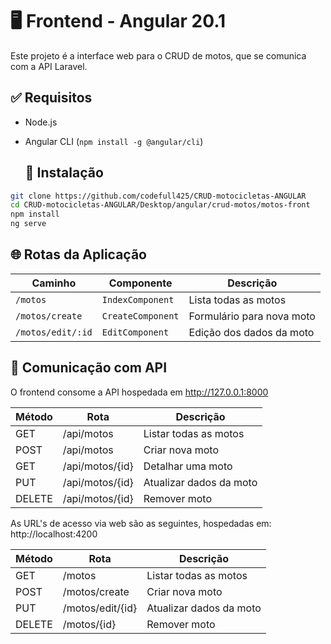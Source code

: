 # 🖥️ Frontend - Angular 20.1

Este projeto é a interface web para o CRUD de motos, que se comunica com a API Laravel.

## ✅ Requisitos

- Node.js
- Angular CLI (`npm install -g @angular/cli`)

  ## 🔧 Instalação

```bash
git clone https://github.com/codefull425/CRUD-motocicletas-ANGULAR
cd CRUD-motocicletas-ANGULAR/Desktop/angular/crud-motos/motos-front
npm install
ng serve
```


## 🌐 Rotas da Aplicação

| Caminho        | Componente          | Descrição                     |
|----------------|---------------------|-------------------------------|
| `/motos`       | `IndexComponent`    | Lista todas as motos          |
| `/motos/create`| `CreateComponent`   | Formulário para nova moto     |
| `/motos/edit/:id`| `EditComponent`   | Edição dos dados da moto      |

## 🔗 Comunicação com API

O frontend consome a API hospedada em http://127.0.0.1:8000

| Método | Rota              | Descrição                 |
|--------|-------------------|---------------------------|
| GET    | /api/motos        | Listar todas as motos     |
| POST   | /api/motos        | Criar nova moto           |
| GET    | /api/motos/{id}   | Detalhar uma moto         |
| PUT    | /api/motos/{id}   | Atualizar dados da moto   |
| DELETE | /api/motos/{id}   | Remover moto              |

As URL's de acesso via web são as seguintes, hospedadas em: http://localhost:4200

| Método | Rota              | Descrição                 |
|--------|-------------------|---------------------------|
| GET    | /motos            | Listar todas as motos     |
| POST   | /motos/create     | Criar nova moto           |
| PUT    | /motos/edit/{id}  | Atualizar dados da moto   |
| DELETE | /motos/{id}       | Remover moto              |
